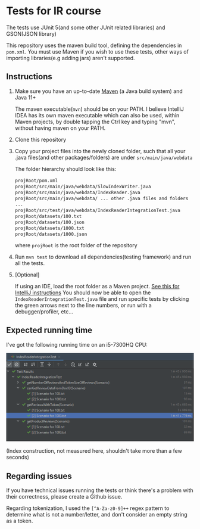 # Tests for IR course

The tests use JUnit 5(and some other JUnit related libraries) and GSON(JSON library)

This repository uses the maven build tool, defining the dependencies in `pom.xml`. You must use
Maven if you wish to use these tests, other ways of importing libraries(e.g adding jars) aren't supported.


## Instructions

1. Make sure you have an up-to-date [Maven](https://maven.apache.org/download.cgi)
  (a Java build system) and Java 11+
  
   The maven executable(`mvn`) should be on your PATH. I believe IntelliJ IDEA has its
   own maven executable which can also be used, within Maven projects, by double tapping the Ctrl 
   key and typing "mvn", without having maven on your PATH.
  

2. Clone this repository
  
3. Copy your project files into the newly cloned folder, such that all your .java files(and
   other packages/folders) are under `src/main/java/webdata`
   
   The folder hierarchy should look like this:


   ```
   projRoot/pom.xml
   projRoot/src/main/java/webdata/SlowIndexWriter.java
   projRoot/src/main/java/webdata/IndexReader.java
   projRoot/src/main/java/webdata/ ... other .java files and folders ...
   projRoot/src/test/java/webdata/IndexReaderIntegrationTest.java
   projRoot/datasets/100.txt
   projRoot/datasets/100.json
   projRoot/datasets/1000.txt
   projRoot/datasets/1000.json
   ```

   where `projRoot` is the root folder of the repository


4. Run `mvn test` to download all dependencies(testing framework) and run all the tests.

5. [Optional]

   If using an IDE, load the root folder as a Maven project. [See this for IntelliJ instructions](https://www.jetbrains.com/help/idea/maven-support.html#maven_import_project_start)
   You should now be able to open the `IndexReaderIntegrationTest.java` file and run 
   specific tests by clicking the green arrows next to the line numbers, or run with a debugger/profiler, etc...
   

## Expected running time

I've got the following running time on an i5-7300HQ CPU:

![runtimes](img.png) 


(Index construction, not measured here, shouldn't take more than a few seconds)



## Regarding issues

If you have technical issues running the tests or think there's a problem with their correctness, please create a Github issue.

Regarding tokenization, I used the `[^A-Za-z0-9]++` regex pattern to determine what is not a number/letter,
and don't consider an empty string as a token. 